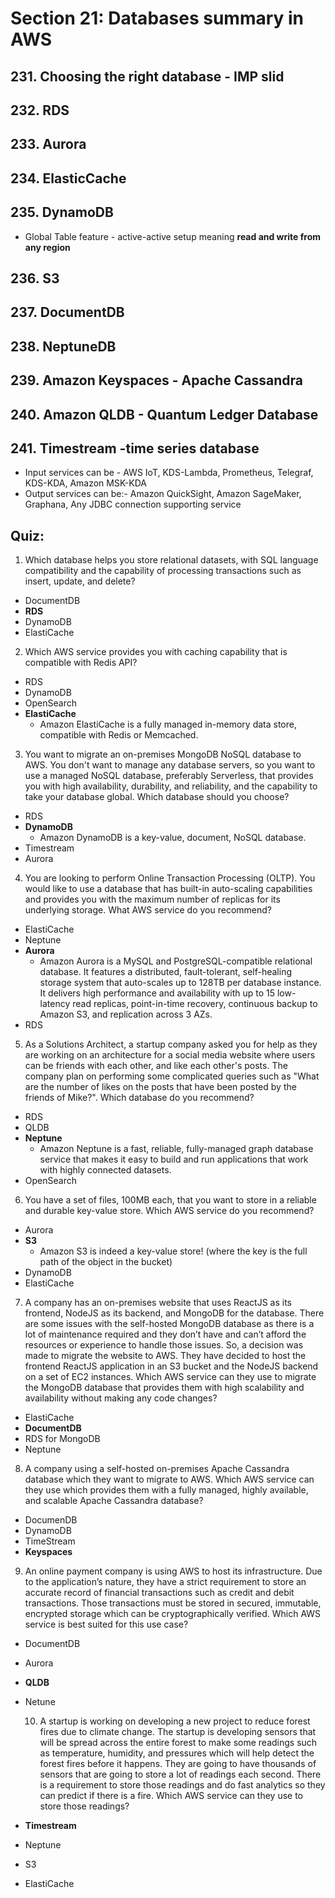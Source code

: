 # Section 21: Databases summary in AWS

## 231. Choosing the right database - IMP slid
## 232. RDS
## 233. Aurora
## 234. ElasticCache
## 235. DynamoDB
 - Global Table feature - active-active setup meaning **read and write from any region**
## 236. S3
## 237. DocumentDB
## 238. NeptuneDB
## 239. Amazon Keyspaces - Apache Cassandra
## 240. Amazon QLDB - Quantum Ledger Database
## 241. Timestream -time series database
- Input services can be - AWS IoT, KDS-Lambda, Prometheus, Telegraf, KDS-KDA, Amazon MSK-KDA
- Output services can be:- Amazon QuickSight, Amazon SageMaker, Graphana, Any JDBC connection supporting service
## Quiz:
1. Which database helps you store relational datasets, with SQL language compatibility and the capability of processing transactions such as insert, update, and delete?
- DocumentDB
- **RDS**
- DynamoDB
- ElastiCache

2. Which AWS service provides you with caching capability that is compatible with Redis API?
- RDS
- DynamoDB
- OpenSearch
- **ElastiCache**
  - Amazon ElastiCache is a fully managed in-memory data store, compatible with Redis or Memcached.  

3. You want to migrate an on-premises MongoDB NoSQL database to AWS. You don't want to manage any database servers, so you want to use a managed NoSQL database, preferably Serverless, that provides you with high availability, durability, and reliability, and the capability to take your database global. Which database should you choose?
- RDS
- **DynamoDB**
  - Amazon DynamoDB is a key-value, document, NoSQL database.
- Timestream
- Aurora

4. You are looking to perform Online Transaction Processing (OLTP). You would like to use a database that has built-in auto-scaling capabilities and provides you with the maximum number of replicas for its underlying storage. What AWS service do you recommend?
- ElastiCache
- Neptune
- **Aurora**
  - Amazon Aurora is a MySQL and PostgreSQL-compatible relational database. It features a distributed, fault-tolerant, self-healing storage system that auto-scales up to 128TB per database instance. It delivers high performance and availability with up to 15 low-latency read replicas, point-in-time recovery, continuous backup to Amazon S3, and replication across 3 AZs.
- RDS

5. As a Solutions Architect, a startup company asked you for help as they are working on an architecture for a social media website where users can be friends with each other, and like each other's posts. The company plan on performing some complicated queries such as "What are the number of likes on the posts that have been posted by the friends of Mike?". Which database do you recommend?
- RDS
- QLDB
- **Neptune**
  - Amazon Neptune is a fast, reliable, fully-managed graph database service that makes it easy to build and run applications that work with highly connected datasets.
- OpenSearch
 
6. You have a set of files, 100MB each, that you want to store in a reliable and durable key-value store. Which AWS service do you recommend?
- Aurora
- **S3**
  - Amazon S3 is indeed a key-value store! (where the key is the full path of the object in the bucket)
- DynamoDB
- ElastiCache

7. A company has an on-premises website that uses ReactJS as its frontend, NodeJS as its backend, and MongoDB for the database. There are some issues with the self-hosted MongoDB database as there is a lot of maintenance required and they don’t have and can’t afford the resources or experience to handle those issues. So, a decision was made to migrate the website to AWS. They have decided to host the frontend ReactJS application in an S3 bucket and the NodeJS backend on a set of EC2 instances. Which AWS service can they use to migrate the MongoDB database that provides them with high scalability and availability without making any code changes?
- ElastiCache
- **DocumentDB**
- RDS for MongoDB
- Neptune

8. A company using a self-hosted on-premises Apache Cassandra database which they want to migrate to AWS. Which AWS service can they use which provides them with a fully managed, highly available, and scalable Apache Cassandra database?
- DocumenDB
- DynamoDB
- TimeStream
- **Keyspaces**

9. An online payment company is using AWS to host its infrastructure. Due to the application’s nature, they have a strict requirement to store an accurate record of financial transactions such as credit and debit transactions. Those transactions must be stored in secured, immutable, encrypted storage which can be cryptographically verified. Which AWS service is best suited for this use case?
- DocumentDB
- Aurora
- **QLDB**
- Netune

  10. A startup is working on developing a new project to reduce forest fires due to climate change. The startup is developing sensors that will be spread across the entire forest to make some readings such as temperature, humidity, and pressures which will help detect the forest fires before it happens. They are going to have thousands of sensors that are going to store a lot of readings each second. There is a requirement to store those readings and do fast analytics so they can predict if there is a fire. Which AWS service can they use to store those readings?
- **Timestream**
- Neptune
- S3
- ElastiCache







